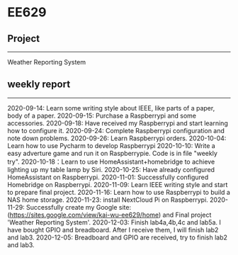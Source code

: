 EE629
====
## Project
-----
Weather Reporting System

## weekly report
-----
2020-09-14: Learn some writing style about IEEE, like parts of a paper, body of a paper.
2020-09-15: Purchase a Raspberrypi and some accessories.
2020-09-18: Have received my Raspberrypi and start learning how to configure it.
2020-09-24: Complete Raspberrypi configuration and note down problems.
2020-09-26: Learn Raspberrypi orders.
2020-10-04: Learn how to use Pycharm to develop Raspberrypi
2020-10-10: Write a easy adverture game and run it on Raspberrypie. Code is in file "weekly try".
2020-10-18：Learn to use HomeAssistant+homebridge to achieve lighting up my table lamp by Siri. 
2020-10-25: Have already configured HomeAssistant on Raspberrypi.
2020-11-01: Successfully configured Homebridge on Raspberrypi.
2020-11-09: Learn IEEE writing style and start to prepare final project.
2020-11-16: Learn how to use Raspberrypi to build a NAS home storage.
2020-11-23: install NextCloud Pi on Raspberrypi.
2020-11-29: Successfully create my Google site: (https://sites.google.com/view/kai-wu-ee629/home) and Final project 'Weather Reporting System'.
2020-12-03: Finish lab4a,4b,4c and lab5a. I have bought GPIO and breadboard. After I receive them, I will finish lab2 and lab3. 
2020-12-05: Breadboard and GPIO are received, try to finish lab2 and lab3.
